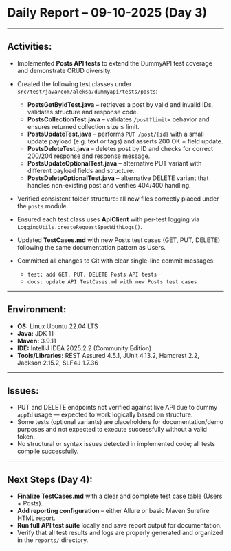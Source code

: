 # Daily Report – 09-10-2025 (Day 3)

---

## Activities:

* Implemented **Posts API tests** to extend the DummyAPI test coverage and demonstrate CRUD diversity.
* Created the following test classes under `src/test/java/com/aleksa/dummyapi/tests/posts`:

    * **PostsGetByIdTest.java** – retrieves a post by valid and invalid IDs, validates structure and response code.
    * **PostsCollectionTest.java** – validates `/post?limit=` behavior and ensures returned collection size ≤ limit.
    * **PostsUpdateTest.java** – performs `PUT /post/{id}` with a small update payload (e.g. text or tags) and asserts 200 OK + field update.
    * **PostsDeleteTest.java** – deletes post by ID and checks for correct 200/204 response and response message.
    * **PostsUpdateOptionalTest.java** – alternative PUT variant with different payload fields and structure.
    * **PostsDeleteOptionalTest.java** – alternative DELETE variant that handles non-existing post and verifies 404/400 handling.
* Verified consistent folder structure: all new files correctly placed under the `posts` module.
* Ensured each test class uses **ApiClient** with per-test logging via `LoggingUtils.createRequestSpecWithLogs()`.
* Updated **TestCases.md** with new Posts test cases (GET, PUT, DELETE) following the same documentation pattern as Users.
* Committed all changes to Git with clear single-line commit messages:
    * `test: add GET, PUT, DELETE Posts API tests`
    * `docs: update API TestCases.md with new Posts test cases`

---

## Environment:

* **OS:** Linux Ubuntu 22.04 LTS
* **Java:** JDK 11
* **Maven:** 3.9.11
* **IDE:** IntelliJ IDEA 2025.2.2 (Community Edition)
* **Tools/Libraries:** REST Assured 4.5.1, JUnit 4.13.2, Hamcrest 2.2, Jackson 2.15.2, SLF4J 1.7.36

---

## Issues:

* PUT and DELETE endpoints not verified against live API due to dummy `appId` usage — expected to work logically based on structure.
* Some tests (optional variants) are placeholders for documentation/demo purposes and not expected to execute successfully without a valid token.
* No structural or syntax issues detected in implemented code; all tests compile successfully.

---

## Next Steps (Day 4):

* **Finalize TestCases.md** with a clear and complete test case table (Users + Posts).
* **Add reporting configuration** – either Allure or basic Maven Surefire HTML report.
* **Run full API test suite** locally and save report output for documentation.
* Verify that all test results and logs are properly generated and organized in the `reports/` directory.
